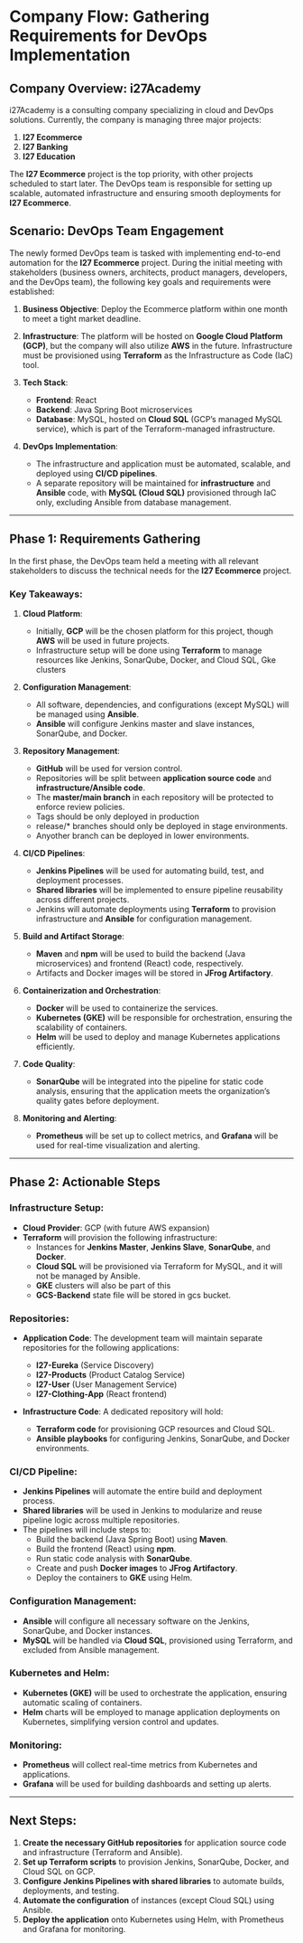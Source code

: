 
# Company Flow: Gathering Requirements for DevOps Implementation

## Company Overview: i27Academy
i27Academy is a consulting company specializing in cloud and DevOps solutions. Currently, the company is managing three major projects:
1. **I27 Ecommerce**
2. **I27 Banking**
3. **I27 Education**

The **I27 Ecommerce** project is the top priority, with other projects scheduled to start later. The DevOps team is responsible for setting up scalable, automated infrastructure and ensuring smooth deployments for **I27 Ecommerce**.

## Scenario: DevOps Team Engagement
The newly formed DevOps team is tasked with implementing end-to-end automation for the **I27 Ecommerce** project. During the initial meeting with stakeholders (business owners, architects, product managers, developers, and the DevOps team), the following key goals and requirements were established:

1. **Business Objective**: Deploy the Ecommerce platform within one month to meet a tight market deadline.
2. **Infrastructure**: The platform will be hosted on **Google Cloud Platform (GCP)**, but the company will also utilize **AWS** in the future. Infrastructure must be provisioned using **Terraform** as the Infrastructure as Code (IaC) tool.
3. **Tech Stack**: 
   - **Frontend**: React
   - **Backend**: Java Spring Boot microservices
   - **Database**: MySQL, hosted on **Cloud SQL** (GCP’s managed MySQL service), which is part of the Terraform-managed infrastructure.

4. **DevOps Implementation**: 
   - The infrastructure and application must be automated, scalable, and deployed using **CI/CD pipelines**.
   - A separate repository will be maintained for **infrastructure** and **Ansible** code, with **MySQL (Cloud SQL)** provisioned through IaC only, excluding Ansible from database management.

---

## Phase 1: Requirements Gathering

In the first phase, the DevOps team held a meeting with all relevant stakeholders to discuss the technical needs for the **I27 Ecommerce** project.

### Key Takeaways:
1. **Cloud Platform**: 
   - Initially, **GCP** will be the chosen platform for this project, though **AWS** will be used in future projects.
   - Infrastructure setup will be done using **Terraform** to manage resources like Jenkins, SonarQube, Docker, and Cloud SQL, Gke clusters

2. **Configuration Management**: 
   - All software, dependencies, and configurations (except MySQL) will be managed using **Ansible**.
   - **Ansible** will configure Jenkins master and slave instances, SonarQube, and Docker.

3. **Repository Management**: 
   - **GitHub** will be used for version control.
   - Repositories will be split between **application source code** and **infrastructure/Ansible code**.
   - The **master/main branch** in each repository will be protected to enforce review policies.
   - Tags should be only deployed in production
   - release/* branches should only be deployed in stage environments.
   - Anyother branch can be deployed in lower environments.

4. **CI/CD Pipelines**:
   - **Jenkins Pipelines** will be used for automating build, test, and deployment processes.
   - **Shared libraries** will be implemented to ensure pipeline reusability across different projects.
   - Jenkins will automate deployments using **Terraform** to provision infrastructure and **Ansible** for configuration management.

5. **Build and Artifact Storage**:
   - **Maven** and **npm** will be used to build the backend (Java microservices) and frontend (React) code, respectively.
   - Artifacts and Docker images will be stored in **JFrog Artifactory**.

6. **Containerization and Orchestration**:
   - **Docker** will be used to containerize the services.
   - **Kubernetes (GKE)** will be responsible for orchestration, ensuring the scalability of containers.
   - **Helm** will be used to deploy and manage Kubernetes applications efficiently.

7. **Code Quality**:
   - **SonarQube** will be integrated into the pipeline for static code analysis, ensuring that the application meets the organization’s quality gates before deployment.

8. **Monitoring and Alerting**:
   - **Prometheus** will be set up to collect metrics, and **Grafana** will be used for real-time visualization and alerting.

---

## Phase 2: Actionable Steps

### Infrastructure Setup:
- **Cloud Provider**: GCP (with future AWS expansion)
- **Terraform** will provision the following infrastructure:
  - Instances for **Jenkins Master**, **Jenkins Slave**, **SonarQube**, and **Docker**.
  - **Cloud SQL** will be provisioned via Terraform for MySQL, and it will not be managed by Ansible.
  - **GKE** clusters will also be part of this 
  - **GCS-Backend** state file will be stored in gcs bucket.

### Repositories:
- **Application Code**: The development team will maintain separate repositories for the following applications:
  - **I27-Eureka** (Service Discovery)
  - **I27-Products** (Product Catalog Service)
  - **I27-User** (User Management Service)
  - **I27-Clothing-App** (React frontend)

- **Infrastructure Code**: A dedicated repository will hold:
  - **Terraform code** for provisioning GCP resources and Cloud SQL.
  - **Ansible playbooks** for configuring Jenkins, SonarQube, and Docker environments.

### CI/CD Pipeline:
- **Jenkins Pipelines** will automate the entire build and deployment process.
- **Shared libraries** will be used in Jenkins to modularize and reuse pipeline logic across multiple repositories.
- The pipelines will include steps to:
  - Build the backend (Java Spring Boot) using **Maven**.
  - Build the frontend (React) using **npm**.
  - Run static code analysis with **SonarQube**.
  - Create and push **Docker images** to **JFrog Artifactory**.
  - Deploy the containers to **GKE** using Helm.

### Configuration Management:
- **Ansible** will configure all necessary software on the Jenkins, SonarQube, and Docker instances.
- **MySQL** will be handled via **Cloud SQL**, provisioned using Terraform, and excluded from Ansible management.

### Kubernetes and Helm:
- **Kubernetes (GKE)** will be used to orchestrate the application, ensuring automatic scaling of containers.
- **Helm** charts will be employed to manage application deployments on Kubernetes, simplifying version control and updates.

### Monitoring:
- **Prometheus** will collect real-time metrics from Kubernetes and applications.
- **Grafana** will be used for building dashboards and setting up alerts.

---

## Next Steps:
1. **Create the necessary GitHub repositories** for application source code and infrastructure (Terraform and Ansible).
2. **Set up Terraform scripts** to provision Jenkins, SonarQube, Docker, and Cloud SQL on GCP.
3. **Configure Jenkins Pipelines with shared libraries** to automate builds, deployments, and testing.
4. **Automate the configuration** of instances (except Cloud SQL) using Ansible.
5. **Deploy the application** onto Kubernetes using Helm, with Prometheus and Grafana for monitoring.
